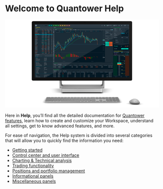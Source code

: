 # Welcome to Quantower Help

![](.gitbook/assets/quantower_bander.png)

Here in **Help**, you’ll find all the detailed documentation for [Quantower features](https://www.quantower.com/features), learn how to create and customize your Workspace, understand all settings, get to know advanced features, and more.

For ease of navigation, the Help system is divided into several categories that will allow you to quickly find the information you need:

* [Getting started](https://help.quantower.com/getting-started)
* [Control center and user interface](https://help.quantower.com/control-center-and-interface)
* [Charting & Technical analysis](https://help.quantower.com/charting-and-technical-analysis)
* [Trading functionality](https://help.quantower.com/trading-functionality)
* [Positions and portfolio management](https://help.quantower.com/positions-and-portfolio-management)
* [Informational panels](https://help.quantower.com/informational)
* [Miscellaneous panels](https://help.quantower.com/misc)



